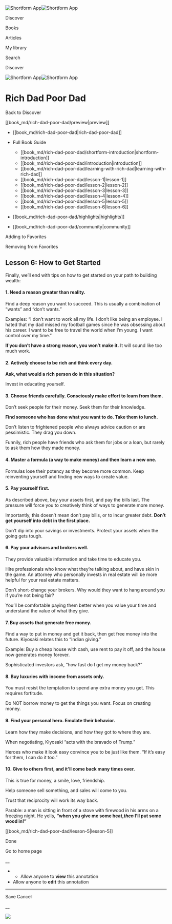![Shortform App](/img/logo.36a2399e.svg)![Shortform App](/img/logo-dark.70c1b072.svg)

Discover

Books

Articles

My library

Search

Discover

![Shortform App](/img/logo.36a2399e.svg)![Shortform App](/img/logo-dark.70c1b072.svg)

# Rich Dad Poor Dad

Back to Discover

[[book_md/rich-dad-poor-dad/preview|preview]]

  * [[book_md/rich-dad-poor-dad|rich-dad-poor-dad]]
  * Full Book Guide

    * [[book_md/rich-dad-poor-dad/shortform-introduction|shortform-introduction]]
    * [[book_md/rich-dad-poor-dad/introduction|introduction]]
    * [[book_md/rich-dad-poor-dad/learning-with-rich-dad|learning-with-rich-dad]]
    * [[book_md/rich-dad-poor-dad/lesson-1|lesson-1]]
    * [[book_md/rich-dad-poor-dad/lesson-2|lesson-2]]
    * [[book_md/rich-dad-poor-dad/lesson-3|lesson-3]]
    * [[book_md/rich-dad-poor-dad/lesson-4|lesson-4]]
    * [[book_md/rich-dad-poor-dad/lesson-5|lesson-5]]
    * [[book_md/rich-dad-poor-dad/lesson-6|lesson-6]]
  * [[book_md/rich-dad-poor-dad/highlights|highlights]]
  * [[book_md/rich-dad-poor-dad/community|community]]



Adding to Favorites 

Removing from Favorites 

## Lesson 6: How to Get Started

Finally, we’ll end with tips on how to get started on your path to building wealth:

#### 1\. Need a reason greater than reality.

Find a deep reason you want to succeed. This is usually a combination of “wants” and “don’t wants.”

Examples: “I don’t want to work all my life. I don’t like being an employee. I hated that my dad missed my football games since he was obsessing about his career. I want to be free to travel the world when I’m young. I want control over my time.”

**If you don’t have a strong reason, you won’t make it.** It will sound like too much work.

#### 2\. Actively choose to be rich and think every day.

**Ask, what would a rich person do in this situation?**

Invest in educating yourself.

#### 3\. Choose friends carefully. Consciously make effort to learn from them.

Don’t seek people for their money. Seek them for their knowledge.

**Find someone who has done what you want to do. Take them to lunch.**

Don’t listen to frightened people who always advice caution or are pessimistic. They drag you down.

Funnily, rich people have friends who ask them for jobs or a loan, but rarely to ask them how they made money.

#### 4\. Master a formula (a way to make money) and then learn a new one.

Formulas lose their potency as they become more common. Keep reinventing yourself and finding new ways to create value.

#### 5\. Pay yourself first.

As described above, buy your assets first, and pay the bills last. The pressure will force you to creatively think of ways to generate more money.

Importantly, this doesn’t mean don’t pay bills, or to incur greater debt. **Don’t get yourself into debt in the first place.**

Don’t dip into your savings or investments. Protect your assets when the going gets tough.

#### **6\. Pay your advisors and brokers well.**

They provide valuable information and take time to educate you.

Hire professionals who know what they’re talking about, and have skin in the game. An attorney who personally invests in real estate will be more helpful for your real estate matters.

Don’t short-change your brokers. Why would they want to hang around you if you’re not being fair?

You’ll be comfortable paying them better when you value your time and understand the value of what they give.

#### 7\. Buy assets that generate free money.

Find a way to put in money and get it back, then get free money into the future. Kiyosaki relates this to “Indian giving.”

Example: Buy a cheap house with cash, use rent to pay it off, and the house now generates money forever.

Sophisticated investors ask, “how fast do I get my money back?”

#### 8\. Buy luxuries with income from assets only.

You must resist the temptation to spend any extra money you get. This requires fortitude.

Do NOT borrow money to get the things you want. Focus on creating money.

#### 9\. Find your personal hero. Emulate their behavior.

Learn how they make decisions, and how they got to where they are.

When negotiating, Kiyosaki “acts with the bravado of Trump.”

Heroes who make it look easy convince you to be just like them. “If it’s easy for them, I can do it too.”

#### 10\. Give to others first, and it’ll come back many times over.

This is true for money, a smile, love, friendship.

Help someone sell something, and sales will come to you.

Trust that reciprocity will work its way back.

Parable: a man is sitting in front of a stove with firewood in his arms on a freezing night. He yells, **“when you give me some heat,_then_ I’ll put some wood in!”**

[[book_md/rich-dad-poor-dad/lesson-5|lesson-5]]

Done

Go to home page 

__

  *   * Allow anyone to **view** this annotation
  * Allow anyone to **edit** this annotation



* * *

Save Cancel

__




![](https://bat.bing.com/action/0?ti=56018282&Ver=2&mid=c45a8451-7b48-4a3b-b403-a8c2f8100aaa&sid=f30c5e70639211ee87d33f0876d93783&vid=f30c9700639211eeb3a75d830392c94f&vids=0&msclkid=N&pi=0&lg=en-US&sw=800&sh=600&sc=24&nwd=1&tl=Shortform%20%7C%20Rich%20Dad%20Poor%20Dad&p=https%3A%2F%2Fwww.shortform.com%2Fapp%2Fbook%2Frich-dad-poor-dad%2Flesson-6&r=&lt=498&evt=pageLoad&sv=1&rn=408019)
